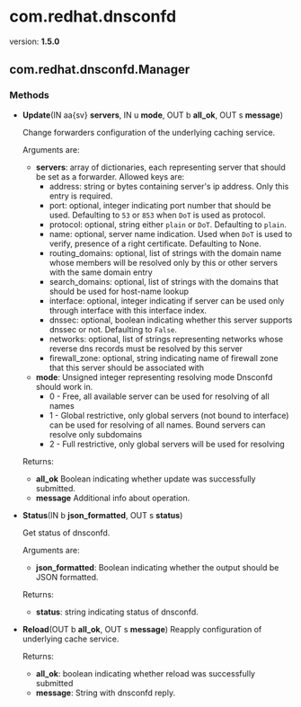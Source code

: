 # com.redhat.dnsconfd

version: **1.5.0**

## com.redhat.dnsconfd.Manager

### Methods

- **Update**(IN aa{sv} **servers**, IN u **mode**, OUT b **all_ok**, OUT s **message**)

  Change forwarders configuration of the underlying caching service.
  
  Arguments are:
  - **servers**: array of dictionaries, each representing server that should
  be set as a forwarder. Allowed keys are:
    - address: string or bytes containing server's ip address. Only this entry is required.
    - port: optional, integer indicating port number that should be used. Defaulting to `53` or `853` when `DoT` is used as protocol.
    - protocol: optional, string either `plain` or `DoT`. Defaulting to `plain`.
    - name: optional, server name indication. Used when `DoT` is used to verify, presence of a right certificate. Defaulting to None.
    - routing_domains: optional, list of strings with the domain name whose members will be resolved only by this or other servers with the same domain entry
    - search_domains: optional, list of strings with the domains that should be used for host-name lookup
    - interface: optional, integer indicating if server can be used only through interface with this interface index.
    - dnssec: optional, boolean indicating whether this server supports dnssec or not. Defaulting to `False`.
    - networks: optional, list of strings representing networks whose reverse dns records must be resolved by this server
    - firewall_zone: optional, string indicating name of firewall zone that this server should be associated with
  - **mode**: Unsigned integer representing resolving mode Dnsconfd should work in.
    - 0 - Free, all available server can be used for resolving of all names
    - 1 - Global restrictive, only global servers (not bound to interface) can be used for resolving of all names. Bound servers can resolve only subdomains
    - 2 - Full restrictive, only global servers will be used for resolving

  Returns:
  - **all_ok** Boolean indicating whether update was successfully submitted.
  - **message** Additional info about operation.
- **Status**(IN b **json_formatted**, OUT s **status**)
  
  Get status of dnsconfd.
  
  Arguments are:
  - **json_formatted**: Boolean indicating whether the output should be JSON formatted.
  
  Returns:
  - **status**: string indicating status of dnsconfd.

- **Reload**(OUT b **all_ok**, OUT s **message**)
  Reapply configuration of underlying cache service.
  
  Returns:
  - **all_ok**: boolean indicating whether reload was successfully submitted
  - **message**: String with dnsconfd reply.
